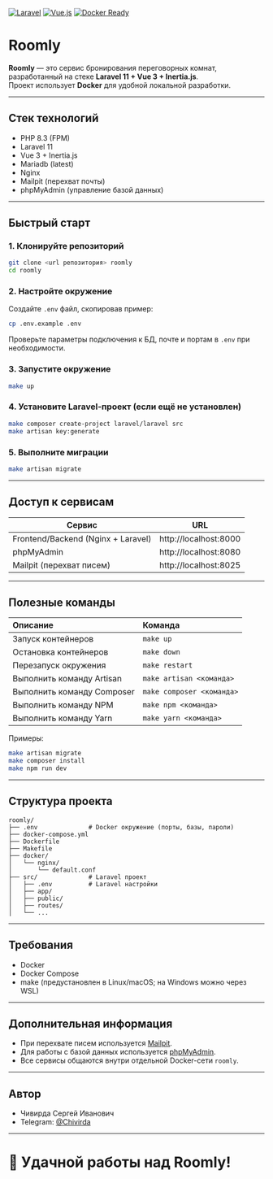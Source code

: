 [![Laravel](https://img.shields.io/badge/Laravel-11.x-red)](https://laravel.com)
[![Vue.js](https://img.shields.io/badge/Vue.js-3.x-42b883)](https://vuejs.org/)
[![Docker Ready](https://img.shields.io/badge/Docker-Ready-blue)](https://www.docker.com/)

# Roomly

**Roomly** — это сервис бронирования переговорных комнат, разработанный на стеке **Laravel 11 + Vue 3 + Inertia.js**.  
Проект использует **Docker** для удобной локальной разработки.

---

## Стек технологий

- PHP 8.3 (FPM)
- Laravel 11
- Vue 3 + Inertia.js
- Mariadb (latest)
- Nginx
- Mailpit (перехват почты)
- phpMyAdmin (управление базой данных)

---

## Быстрый старт

### 1. Клонируйте репозиторий

```bash
git clone <url репозитория> roomly
cd roomly
```

### 2. Настройте окружение

Создайте `.env` файл, скопировав пример:

```bash
cp .env.example .env
```

Проверьте параметры подключения к БД, почте и портам в `.env` при необходимости.

### 3. Запустите окружение

```bash
make up
```

### 4. Установите Laravel-проект (если ещё не установлен)

```bash
make composer create-project laravel/laravel src
make artisan key:generate
```

### 5. Выполните миграции

```bash
make artisan migrate
```

---

## Доступ к сервисам

| Сервис         | URL                  |
|----------------|-----------------------|
| Frontend/Backend (Nginx + Laravel) | http://localhost:8000 |
| phpMyAdmin      | http://localhost:8080 |
| Mailpit (перехват писем) | http://localhost:8025 |

---

## Полезные команды

| Описание | Команда |
|:---------|:--------|
| Запуск контейнеров | `make up` |
| Остановка контейнеров | `make down` |
| Перезапуск окружения | `make restart` |
| Выполнить команду Artisan | `make artisan <команда>` |
| Выполнить команду Composer | `make composer <команда>` |
| Выполнить команду NPM | `make npm <команда>` |
| Выполнить команду Yarn | `make yarn <команда>` |

Примеры:
```bash
make artisan migrate
make composer install
make npm run dev
```

---

## Структура проекта

```
roomly/
├── .env              # Docker окружение (порты, базы, пароли)
├── docker-compose.yml
├── Dockerfile
├── Makefile
├── docker/
│   └── nginx/
│       └── default.conf
├── src/              # Laravel проект
│   ├── .env          # Laravel настройки
│   ├── app/
│   ├── public/
│   ├── routes/
│   └── ...
```

---

## Требования

- Docker
- Docker Compose
- make (предустановлен в Linux/macOS; на Windows можно через WSL)

---

## Дополнительная информация

- При перехвате писем используется [Mailpit](https://github.com/axllent/mailpit).
- Для работы с базой данных используется [phpMyAdmin](https://www.phpmyadmin.net/).
- Все сервисы общаются внутри отдельной Docker-сети `roomly`.

---

## Автор

- Чивирда Сергей Иванович  
- Telegram: [@Chivirda](https://t.me/Chivirda)

---

# 🚀 Удачной работы над Roomly!
